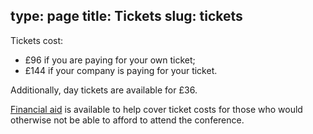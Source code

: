 type: page
title: Tickets
slug: tickets
---

Tickets cost:

 * &pound;96 if you are paying for your own ticket;
 * &pound;144 if your company is paying for your ticket.

Additionally, day tickets are available for &pound;36.

[Financial aid](/financial-aid/) is available to help cover ticket costs for
those who would otherwise not be able to afford to attend the conference.

